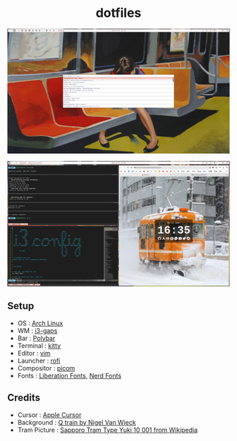 <h1 align="center"> dotfiles </h1>
<p align="center"> <img src=".config/sample1.png"/> </p>
<p align="center"> <img src=".config/sample2.png"/> </p>

## Setup

- OS : [Arch Linux](https://archlinux.org/)
- WM : [i3-gaps](https://github.com/Airblader/i3/)
- Bar : [Polybar](https://github.com/polybar/polybar)
- Terminal : [kitty](https://sw.kovidgoyal.net/kitty/)
- Editor : [vim](https://www.vim.org/)
- Launcher : [rofi](https://github.com/davatorium/rofi)
- Compositor : [picom](https://github.com/yshui/picom)
- Fonts : [Liberation Fonts](https://github.com/liberationfonts/liberation-fonts), [Nerd Fonts](https://github.com/ryanoasis/nerd-fonts)


## Credits

- Cursor : [Apple Cursor](https://github.com/ful1e5/apple_cursor)
- Background : [Q train by Nigel Van Wieck](https://www.nigelvanwieck.net/work/q-train/)
- Tram Picture : [Sapporo Tram Type Yuki 10 001 from Wikipedia](https://ja.wikipedia.org/wiki/%E3%83%95%E3%82%A1%E3%82%A4%E3%83%AB:Sapporo_Tram_Type_Yuki_10_001.JPG)
